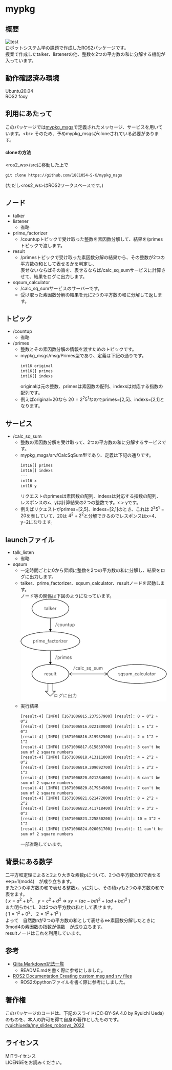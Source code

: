 # mypkg
## 概要
![test](https://github.com/18C1054-S-K/mypkg/actions/workflows/test.yml/badge.svg)<br>
ロボットシステム学の課題で作成したROS2パッケージです。<br>
授業で作成したtalker、listenerの他、整数を2つの平方数の和に分解する機能が入っています。


## 動作確認済み環境
Ubuntu20.04<br>
ROS2 foxy


## 利用にあたって
このパッケージでは[mypkg_msgs](https://github.com/18C1054-S-K/mypkg_msgs "https://github.com/18C1054-S-K/mypkg_msgs")で定義されたメッセージ、サービスを用いています。<br>
そのため、予めmypkg_msgsがcloneされている必要があります。
#### cloneの方法
<ros2_ws>/srcに移動した上で
```
git clone https://github.com/18C1054-S-K/mypkg_msgs
```
(ただし<ros2_ws>はROS2ワークスペースです。)


## ノード
- talker
- listener
  - 省略
- prime_factorizer
  - /countupトピックで受け取った整数を素因数分解して、結果を/primesトピックで渡します。
- result
  - /primesトピックで受け取った素因数分解の結果から、その整数が2つの平方数の和として表せるかを判定し、<br>
    表せないならばその旨を、表せるならば/calc_sq_sumサービスに計算させて、結果をログに出力します。
- sqsum_calculator
  - /calc_sq_sumサービスのサーバーです。
  - 受け取った素因数分解の結果を元に2つの平方数の和に分解して返します。


## トピック
- /countup
  - 省略
- /primes
  - 整数とその素因数分解の情報を渡すためのトピックです。
  - mypkg_msgs/msg/Primes型であり、定義は下記の通りです。
    ```
    int16 original
    int16[] primes
    int16[] indexs
    ```
    originalは元の整数、primesは素因数の配列、indexsは対応する指数の配列です。
  - 例えばoriginal=20なら $20 = 2^2 5^1$なのでprimes=[2,5]、indexs=[2,1]となります。


## サービス
- /calc_sq_sum
  - 整数の素因数分解を受け取って、2つの平方数の和に分解するサービスです。<br>
  - mypkg_msgs/srv/CalcSqSum型であり、定義は下記の通りです。
    ```
    int16[] primes
    int16[] indexs
    ---
    int16 x
    int16 y
    ```
    リクエストのprimesは素因数の配列、indexsは対応する指数の配列、<br>
    レスポンスのx、yは計算結果の2つの整数です。x > yです。
  - 例えばリクエストがprimes=[2,5]、indexs=[2,1]のとき、これは $2^2 5^1 = 20$を表していて、20は $4^2 + 2^2$と分解できるのでレスポンスはx=4、y=2になります。


## launchファイル
- talk_listen
  - 省略
- sqsum
  - 一定時間ごとに0から昇順に整数を2つの平方数の和に分解し、結果をログに出力します。
  - talker、prime_factorizer、sqsum_calculator、resultノードを起動します。<br>
    ノード等の関係は下図のようになっています。<br>
    ![sqsum_launch](images/sqsum_launch.png)
  - 実行結果
    ```
    [result-4] [INFO] [1671006815.237557900] [result]: 0 = 0^2 + 0^2
    [result-4] [INFO] [1671006816.022180000] [result]: 1 = 1^2 + 0^2
    [result-4] [INFO] [1671006816.819932500] [result]: 2 = 1^2 + 1^2
    [result-4] [INFO] [1671006817.615839700] [result]: 3 can't be sum of 2 square numbers
    [result-4] [INFO] [1671006818.413111000] [result]: 4 = 2^2 + 0^2
    [result-4] [INFO] [1671006819.209692700] [result]: 5 = 2^2 + 1^2
    [result-4] [INFO] [1671006820.021284600] [result]: 6 can't be sum of 2 square numbers
    [result-4] [INFO] [1671006820.817954500] [result]: 7 can't be sum of 2 square numbers
    [result-4] [INFO] [1671006821.621472000] [result]: 8 = 2^2 + 2^2
    [result-4] [INFO] [1671006822.411718400] [result]: 9 = 3^2 + 0^2
    [result-4] [INFO] [1671006823.225850200] [result]: 10 = 3^2 + 1^2
    [result-4] [INFO] [1671006824.020061700] [result]: 11 can't be sum of 2 square numbers
    ```
    一部省略しています。


## 背景にある数学
二平方和定理によると2より大きな素数pについて、2つの平方数の和で表せる⇔p=1(mod4)　が成り立ちます。<br>
また2つの平方数の和で表せる整数x、yに対し、その積xyも2つの平方数の和で表せます。<br>
( $x = a^2 + b^2$、 $y = c^2 + d^2$ ⇒ $xy = (ac - bd)^2 + (ad + bc)^2$ )<br>
また明らかに1、2は2つの平方数の和として表せます。<br>
( $1 = 1^2 + 0^2$、 $2 = 1^2 + 1^2$ )<br>
よって　自然数nが2つの平方数の和として表せる⇔素因数分解したときに3mod4の素因数の指数が偶数　が成り立ちます。<br>
resultノードはこれを利用しています。


## 参考
- [Qiita Markdown記法一覧](https://qiita.com/oreo/items/82183bfbaac69971917f "https://qiita.com/oreo/items/82183bfbaac69971917f")
  - README.mdを書く際に参考にしました。
- [ROS2 Documentation Creating custom msg and srv files](https://docs.ros.org/en/foxy/Tutorials/Beginner-Client-Libraries/Custom-ROS2-Interfaces.html "https://docs.ros.org/en/foxy/Tutorials/Beginner-Client-Libraries/Custom-ROS2-Interfaces.html")
  - ROS2のpythonファイルを書く際に参考にしました。


## 著作権
このパッケージのコードは、下記のスライド(CC-BY-SA 4.0 by Ryuichi Ueda)のものを、本人の許可を得て自身の著作としたものです。<br>
[ryuichiueda/my_slides_robosys_2022](https://github.com/ryuichiueda/my_slides_robosys_2022)


## ライセンス
MITライセンス<br>
LICENSEをお読みください。
